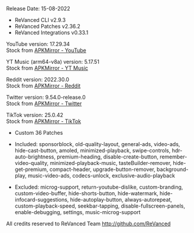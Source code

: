 Release Date: 15-08-2022
  
- ReVanced CLI v2.9.3  
- ReVanced Patches v2.36.2  
- ReVanced Integrations v0.33.1  

YouTube version: 17.29.34  
Stock from [APKMirror - YouTube](https://www.apkmirror.com/apk/google-inc/youtube/youtube-17-29-34-release/youtube-17-29-34-android-apk-download/)  

YT Music (arm64-v8a) version: 5.17.51  
Stock from [APKMirror - YT Music](https://www.apkmirror.com/apk/google-inc/youtube-music/youtube-music-5-17-51-release/youtube-music-5-17-51-2-android-apk-download/)  

Reddit version: 2022.30.0  
Stock from [APKMirror - Reddit](https://www.apkmirror.com/apk/redditinc/reddit/reddit-2022-30-0-release/reddit-2022-30-0-android-apk-download/)  

Twitter version: 9.54.0-release.0  
Stock from [APKMirror - Twitter](https://www.apkmirror.com/apk/twitter-inc/twitter/twitter-9-54-0-release-0-release/twitter-9-54-0-release-0-2-android-apk-download/)  

TikTok version: 25.0.42  
Stock from [APKMirror - TikTok](https://www.apkmirror.com/apk/tiktok-pte-ltd/tik-tok/tik-tok-25-0-42-release/tiktok-25-0-42-3-android-apk-download/)  

- Custom 36 Patches  

- Included: sponsorblock, old-quality-layout, general-ads, video-ads, hide-cast-button, amoled, minimized-playback, swipe-controls, hdr-auto-brightness, premium-heading, disable-create-button, remember-video-quality, minimized-playback-music, tasteBuilder-remover, hide-get-premium, compact-header, upgrade-button-remover, background-play, music-video-ads, codecs-unlock, exclusive-audio-playback  

- Excluded: microg-support, return-youtube-dislike, custom-branding, custom-video-buffer, hide-shorts-button, hide-watermark, hide-infocard-suggestions, hide-autoplay-button, always-autorepeat, custom-playback-speed, seekbar-tapping, disable-fullscreen-panels, enable-debugging, settings, music-microg-support  

All credits reserved to ReVanced Team
http://github.com/ReVanced  
